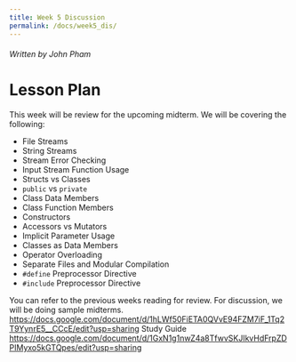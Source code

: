 ```yaml
---
title: Week 5 Discussion
permalink: /docs/week5_dis/
---
```


###### Written by John Pham

# Lesson Plan

This week will be review for the upcoming midterm. We will be covering the following:

* File Streams
* String Streams
* Stream Error Checking
* Input Stream Function Usage
* Structs vs Classes
* `public` vs `private`
* Class Data Members
* Class Function Members
* Constructors
* Accessors vs Mutators
* Implicit Parameter Usage
* Classes as Data Members
* Operator Overloading
* Separate Files and Modular Compilation
* `#define` Preprocessor Directive
* `#include` Preprocessor Directive

You can refer to the previous weeks reading for review. For discussion, we will be doing sample midterms.
https://docs.google.com/document/d/1hLWf50FiETA0QVvE94FZM7iF_1Tq2T9YynrE5__CCcE/edit?usp=sharing
Study Guide
https://docs.google.com/document/d/1GxN1g1nwZ4a8TfwvSKJIkvHdFrpZDPIMyxo5kGTQpes/edit?usp=sharing
